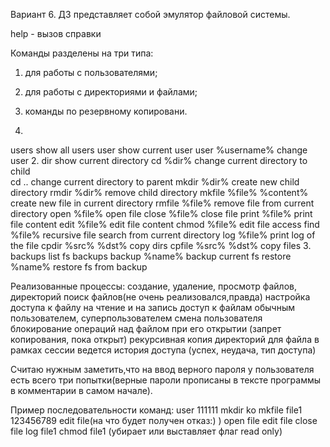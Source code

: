 Вариант 6.
ДЗ представляет собой эмулятор файловой системы.

help - вызов справки

Команды разделены на три типа:
1. для работы с пользователями;
2. для работы с директориями и файлами;
3. команды по резервному копировани.


1.
users                              show all users
user                               show current user
user %username%                    change user
2.
dir                                show current directory
cd %dir%                           change current directory to child                
cd ..                              change current directory to parent
mkdir %dir%                        create new child directory
rmdir %dir%                        remove child directory
mkfile %file% %content%            create new file in current directory
rmfile %file%                      remove file from current directory
open %file%                        open file
close %file%                       close file
print %file%                       print file content
edit %file%                        edit file content
chmod %file%                       edit file access
find %file%                        recursive file search from current directory
log %file%                         print log of the file
cpdir %src% %dst%                  copy dirs
cpfile %src% %dst%                 copy files
3.
backups                            list fs backups
backup %name%                      backup current fs
restore %name%                     restore fs from backup


Реализованные процессы:
создание, удаление, просмотр файлов, директорий
поиск файлов(не очень реализовался,правда)
настройка доступа к файлу на чтение и на запись
доступ к файлам обычным пользователем, суперпользователем
смена пользователя
блокирование операций над файлом при его открытии (запрет копирования, пока открыт)
рекурсивная копия директорий
для файла в рамках сессии ведется история доступа (успех, неудача, тип доступа)

Считаю нужным заметить,что на ввод верного пароля у пользователя есть всего три попытки(верные пароли прописаны в тексте программы в комментарии в самом начале).

Пример последовательности команд:
user
111111
mkdir ko
mkfile file1 123456789
edit file(на что будет получен отказ:) )
open file
edit file
close file
log file1
chmod file1 (убирает или выставляет флаг read only)




